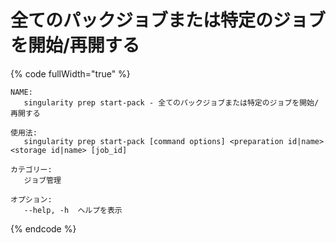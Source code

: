 # 全てのパックジョブまたは特定のジョブを開始/再開する

{% code fullWidth="true" %}
```
NAME:
   singularity prep start-pack - 全てのパックジョブまたは特定のジョブを開始/再開する

使用法:
   singularity prep start-pack [command options] <preparation id|name> <storage id|name> [job_id]

カテゴリー:
   ジョブ管理

オプション:
   --help, -h  ヘルプを表示
```
{% endcode %}